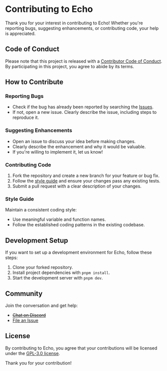 # Contributing to Echo

Thank you for your interest in contributing to Echo! Whether you're reporting bugs, suggesting enhancements, or contributing code, your help is appreciated.

## Code of Conduct

Please note that this project is released with a [Contributor Code of Conduct](https://github.com/Hrdtr/echo/blob/main/CODE_OF_CONDUCT.md). By participating in this project, you agree to abide by its terms.

## How to Contribute

### Reporting Bugs

- Check if the bug has already been reported by searching the [Issues](https://github.com/Hrdtr/echo/issues).
- If not, open a new issue. Clearly describe the issue, including steps to reproduce it.

### Suggesting Enhancements

- Open an issue to discuss your idea before making changes.
- Clearly describe the enhancement and why it would be valuable.
- If you're willing to implement it, let us know!

### Contributing Code

1. Fork the repository and create a new branch for your feature or bug fix.
2. Follow the [style guide](#style-guide) and ensure your changes pass any existing tests.
3. Submit a pull request with a clear description of your changes.

### Style Guide

Maintain a consistent coding style:

- Use meaningful variable and function names.
- Follow the established coding patterns in the existing codebase.

## Development Setup

If you want to set up a development environment for Echo, follow these steps:

1. Clone your forked repository.
2. Install project dependencies with `pnpm install`.
3. Start the development server with `pnpm dev`.

## Community

Join the conversation and get help:

- ~~[Chat on Discord](#link-to-discord)~~
- [File an Issue](https://github.com/Hrdtr/echo/issues)

## License

By contributing to Echo, you agree that your contributions will be licensed under the [GPL-3.0 license](https://github.com/Hrdtr/echo/blob/main/LICENSE).

Thank you for your contribution!
